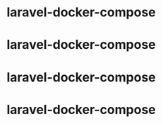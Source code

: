 # laravel-docker-compose
# laravel-docker-compose
# laravel-docker-compose
# laravel-docker-compose
